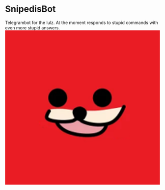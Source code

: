# SnipedisBot
Telegrambot for the lulz. At the moment responds to stupid commands with even more stupid answers.
![Image of Yaktocat](https://github.com/supersuklaa/SnipedisBot/blob/master/profile.png?raw=true)